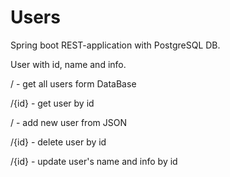 # Users
Spring boot REST-application with PostgreSQL DB.

User with id, name and info.

/ - get all users form DataBase 

/{id} - get user by id

/ - add new user from JSON

/{id} - delete user by id

/{id} - update user's name and info by id
